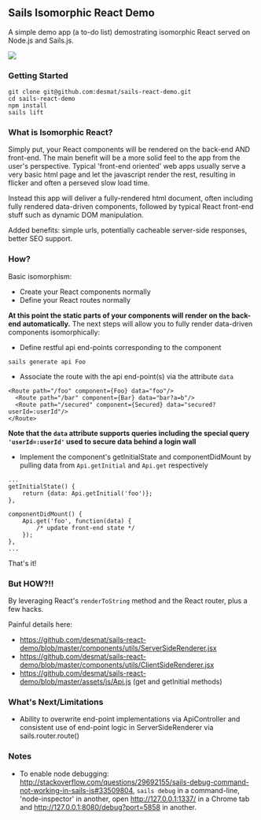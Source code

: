 Sails Isomorphic React Demo
----------

A simple demo app (a to-do list) demostrating isomorphic React served on Node.js and Sails.js.

<img src="https://github.com/desmat/sails-react-demo/blob/static/screenshot.png?raw=true"></img>


### Getting Started

```
git clone git@github.com:desmat/sails-react-demo.git
cd sails-react-demo
npm install
sails lift
```

### What is Isomorphic React?

Simply put, your React components will be rendered on the back-end AND front-end. The main benefit will be a more solid feel to the app from the user's perspective. Typical 'front-end oriented' web apps usually serve a very basic html page and let the javascript render the rest, resulting in flicker and often a perseved slow load time.

Instead this app will deliver a fully-rendered html document, often including fully rendered data-driven components, followed by typical React front-end stuff such as dynamic DOM manipulation.

Added benefits: simple urls, potentially cacheable server-side responses, better SEO support.


### How?

Basic isomorphism: 

* Create your React components normally
* Define your React routes normally

**At this point the static parts of your components will render on the back-end automatically.** The next steps will allow you to fully render data-driven components isomorphically:

* Define restful api end-points corresponding to the component
```
sails generate api Foo
```
* Associate the route with the api end-point(s) via the attribute `data`
```
<Route path="/foo" component={Foo} data="foo"/>
  <Route path="/bar" component={Bar} data="bar?a=b"/>
  <Route path="/secured" component={Secured} data="secured?userId=:userId"/>
</Route>	
```
**Note that the `data` attribute supports queries including the special query `'userId=:userId'` used to secure data behind a login wall**

* Implement the component's getInitialState and componentDidMount by pulling data from `Api.getInitial` and `Api.get` respectively
```
...
getInitialState() {
	return {data: Api.getInitial('foo')};
},  

componentDidMount() {
	Api.get('foo', function(data) { 
		/* update front-end state */
	});
},
...

```

That's it!


### But HOW?!!

By leveraging React's `renderToString` method and the React router, plus a few hacks.

Painful details here:
* https://github.com/desmat/sails-react-demo/blob/master/components/utils/ServerSideRenderer.jsx
* https://github.com/desmat/sails-react-demo/blob/master/components/utils/ClientSideRenderer.jsx
* https://github.com/desmat/sails-react-demo/blob/master/assets/js/Api.js (get and getInitial methods)


### What's Next/Limitations

* Ability to overwrite end-point implementations via ApiController and consistent use of end-point logic in ServerSideRenderer via sails.router.route()

### Notes

* To enable node debugging: http://stackoverflow.com/questions/29692155/sails-debug-command-not-working-in-sails-js#33509804, `sails debug` in a command-line, 'node-inspector' in another, open http://127.0.0.1:1337/ in a Chrome tab and http://127.0.0.1:8080/debug?port=5858 in another.
